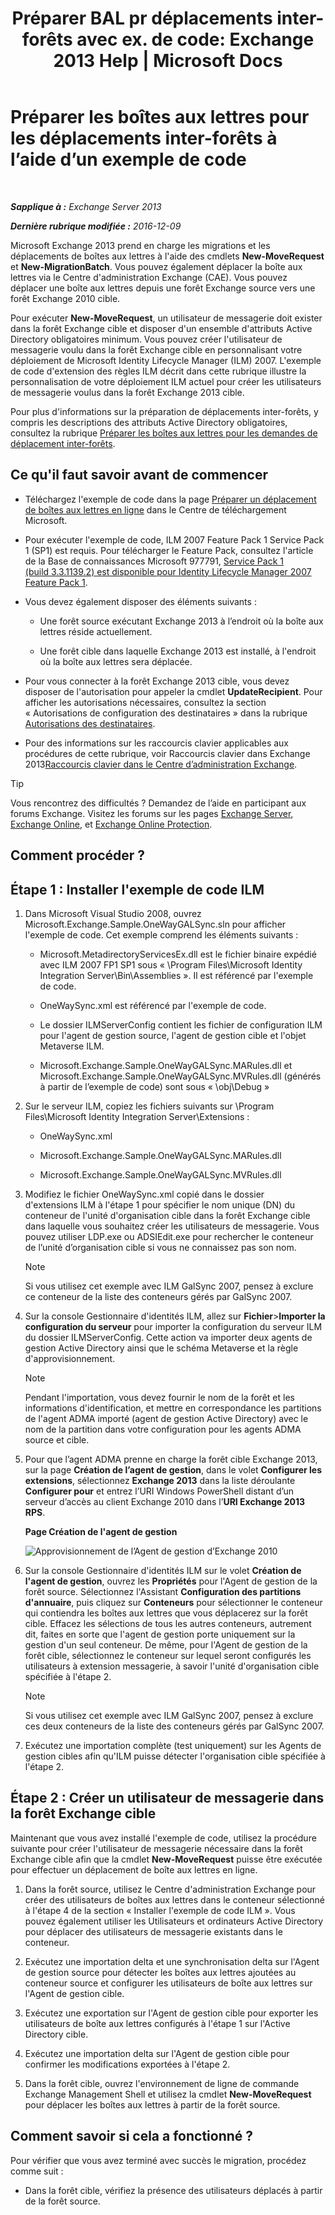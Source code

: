 ﻿---
title: 'Préparer BAL pr déplacements inter-forêts avec ex. de code: Exchange 2013 Help | Microsoft Docs'
TOCTitle: Préparer les boîtes aux lettres pour les déplacements inter-forêts à l’aide d’un exemple de code
ms:assetid: f35ac7a5-bb84-4653-b6d0-65906e93627b
ms:mtpsurl: https://technet.microsoft.com/fr-fr/library/Ee861124(v=EXCHG.150)
ms:contentKeyID: 50479560
ms.date: 04/24/2018
mtps_version: v=EXCHG.150
ms.translationtype: HT
---

# Préparer les boîtes aux lettres pour les déplacements inter-forêts à l’aide d’un exemple de code

 

_**Sapplique à :** Exchange Server 2013_

_**Dernière rubrique modifiée :** 2016-12-09_

Microsoft Exchange 2013 prend en charge les migrations et les déplacements de boîtes aux lettres à l'aide des cmdlets **New-MoveRequest** et **New-MigrationBatch**. Vous pouvez également déplacer la boîte aux lettres via le Centre d'administration Exchange (CAE). Vous pouvez déplacer une boîte aux lettres depuis une forêt Exchange source vers une forêt Exchange 2010 cible.

Pour exécuter **New-MoveRequest**, un utilisateur de messagerie doit exister dans la forêt Exchange cible et disposer d'un ensemble d'attributs Active Directory obligatoires minimum. Vous pouvez créer l'utilisateur de messagerie voulu dans la forêt Exchange cible en personnalisant votre déploiement de Microsoft Identity Lifecycle Manager (ILM) 2007. L'exemple de code d'extension des règles ILM décrit dans cette rubrique illustre la personnalisation de votre déploiement ILM actuel pour créer les utilisateurs de messagerie voulus dans la forêt Exchange 2013 cible.

Pour plus d'informations sur la préparation de déplacements inter-forêts, y compris les descriptions des attributs Active Directory obligatoires, consultez la rubrique [Préparer les boîtes aux lettres pour les demandes de déplacement inter-forêts](prepare-mailboxes-for-cross-forest-move-requests-exchange-2013-help.md).

## Ce qu'il faut savoir avant de commencer

  - Téléchargez l'exemple de code dans la page [Préparer un déplacement de boîtes aux lettres en ligne](https://go.microsoft.com/fwlink/p/?linkid=177882) dans le Centre de téléchargement Microsoft.

  - Pour exécuter l'exemple de code, ILM 2007 Feature Pack 1 Service Pack 1 (SP1) est requis. Pour télécharger le Feature Pack, consultez l'article de la Base de connaissances Microsoft 977791, [Service Pack 1 (build 3.3.1139.2) est disponible pour Identity Lifecycle Manager 2007 Feature Pack 1](http://go.microsoft.com/fwlink/p/?linkid=3052&kbid=977791).

  - Vous devez également disposer des éléments suivants :
    
      - Une forêt source exécutant Exchange 2013 à l’endroit où la boîte aux lettres réside actuellement.
    
      - Une forêt cible dans laquelle Exchange 2013 est installé, à l'endroit où la boîte aux lettres sera déplacée.

  - Pour vous connecter à la forêt Exchange 2013 cible, vous devez disposer de l'autorisation pour appeler la cmdlet **UpdateRecipient**. Pour afficher les autorisations nécessaires, consultez la section « Autorisations de configuration des destinataires » dans la rubrique [Autorisations des destinataires](recipients-permissions-exchange-2013-help.md).

  - Pour des informations sur les raccourcis clavier applicables aux procédures de cette rubrique, voir Raccourcis clavier dans Exchange 2013[Raccourcis clavier dans le Centre d’administration Exchange](keyboard-shortcuts-in-the-exchange-admin-center-exchange-online-protection-help.md).

> [!TIP]
> Vous rencontrez des difficultés ? Demandez de l’aide en participant aux forums Exchange. Visitez les forums sur les pages <a href="https://go.microsoft.com/fwlink/p/?linkid=60612">Exchange Server</a>, <a href="https://go.microsoft.com/fwlink/p/?linkid=267542">Exchange Online</a>, et <a href="https://go.microsoft.com/fwlink/p/?linkid=285351">Exchange Online Protection</a>.


## Comment procéder ?

## Étape 1 : Installer l'exemple de code ILM

1.  Dans Microsoft Visual Studio 2008, ouvrez Microsoft.Exchange.Sample.OneWayGALSync.sln pour afficher l'exemple de code. Cet exemple comprend les éléments suivants :
    
      - Microsoft.MetadirectoryServicesEx.dll est le fichier binaire expédié avec ILM 2007 FP1 SP1 sous « \\Program Files\\Microsoft Identity Integration Server\\Bin\\Assemblies ». Il est référencé par l'exemple de code.
    
      - OneWaySync.xml est référencé par l'exemple de code.
    
      - Le dossier ILMServerConfig contient les fichier de configuration ILM pour l'agent de gestion source, l'agent de gestion cible et l'objet Metaverse ILM.
    
      - Microsoft.Exchange.Sample.OneWayGALSync.MARules.dll et Microsoft.Exchange.Sample.OneWayGALSync.MVRules.dll (générés à partir de l’exemple de code) sont sous « \\obj\\Debug »

2.  Sur le serveur ILM, copiez les fichiers suivants sur \\Program Files\\Microsoft Identity Integration Server\\Extensions :
    
      - OneWaySync.xml
    
      - Microsoft.Exchange.Sample.OneWayGALSync.MARules.dll
    
      - Microsoft.Exchange.Sample.OneWayGALSync.MVRules.dll

3.  Modifiez le fichier OneWaySync.xml copié dans le dossier d'extensions ILM à l'étape 1 pour spécifier le nom unique (DN) du conteneur de l'unité d'organisation cible dans la forêt Exchange cible dans laquelle vous souhaitez créer les utilisateurs de messagerie. Vous pouvez utiliser LDP.exe ou ADSIEdit.exe pour rechercher le conteneur de l’unité d’organisation cible si vous ne connaissez pas son nom.
    
    > [!NOTE]
    > Si vous utilisez cet exemple avec ILM GalSync 2007, pensez à exclure ce conteneur de la liste des conteneurs gérés par GalSync 2007.


4.  Sur la console Gestionnaire d'identités ILM, allez sur **Fichier**\>**Importer la configuration du serveur** pour importer la configuration du serveur ILM du dossier ILMServerConfig. Cette action va importer deux agents de gestion Active Directory ainsi que le schéma Metaverse et la règle d'approvisionnement.
    
    > [!NOTE]
    > Pendant l'importation, vous devez fournir le nom de la forêt et les informations d'identification, et mettre en correspondance les partitions de l'agent ADMA importé (agent de gestion Active Directory) avec le nom de la partition dans votre configuration pour les agents ADMA source et cible.


5.  Pour que l’agent ADMA prenne en charge la forêt cible Exchange 2013, sur la page **Création de l’agent de gestion**, dans le volet **Configurer les extensions**, sélectionnez **Exchange 2013** dans la liste déroulante **Configurer pour** et entrez l’URI Windows PowerShell distant d’un serveur d’accès au client Exchange 2010 dans l’**URI Exchange 2013 RPS**.
    
    **Page Création de l'agent de gestion**
    
    ![Approvisionnement de l’Agent de gestion d’Exchange 2010](images/Aa998597.8f403cda-e5e4-4edf-887f-c1ed46cee3f5(EXCHG.150).gif "Approvisionnement de l’Agent de gestion d’Exchange 2010")  

6.  Sur la console Gestionnaire d'identités ILM sur le volet **Création de l'agent de gestion**, ouvrez les **Propriétés** pour l'Agent de gestion de la forêt source. Sélectionnez l'Assistant **Configuration des partitions d'annuaire**, puis cliquez sur **Conteneurs** pour sélectionner le conteneur qui contiendra les boîtes aux lettres que vous déplacerez sur la forêt cible. Effacez les sélections de tous les autres conteneurs, autrement dit, faites en sorte que l'agent de gestion porte uniquement sur la gestion d'un seul conteneur. De même, pour l'Agent de gestion de la forêt cible, sélectionnez le conteneur sur lequel seront configurés les utilisateurs à extension messagerie, à savoir l'unité d'organisation cible spécifiée à l'étape 2.
    
    > [!NOTE]
    > Si vous utilisez cet exemple avec ILM GalSync 2007, pensez à exclure ces deux conteneurs de la liste des conteneurs gérés par GalSync 2007.


7.  Exécutez une importation complète (test uniquement) sur les Agents de gestion cibles afin qu'ILM puisse détecter l'organisation cible spécifiée à l'étape 2.

## Étape 2 : Créer un utilisateur de messagerie dans la forêt Exchange cible

Maintenant que vous avez installé l'exemple de code, utilisez la procédure suivante pour créer l'utilisateur de messagerie nécessaire dans la forêt Exchange cible afin que la cmdlet **New-MoveRequest** puisse être exécutée pour effectuer un déplacement de boîte aux lettres en ligne.

1.  Dans la forêt source, utilisez le Centre d'administration Exchange pour créer des utilisateurs de boîtes aux lettres dans le conteneur sélectionné à l'étape 4 de la section « Installer l'exemple de code ILM ». Vous pouvez également utiliser les Utilisateurs et ordinateurs Active Directory pour déplacer des utilisateurs de messagerie existants dans le conteneur.

2.  Exécutez une importation delta et une synchronisation delta sur l'Agent de gestion source pour détecter les boîtes aux lettres ajoutées au conteneur source et configurer les utilisateurs de boîte aux lettres sur l'Agent de gestion cible.

3.  Exécutez une exportation sur l'Agent de gestion cible pour exporter les utilisateurs de boîte aux lettres configurés à l'étape 1 sur l'Active Directory cible.

4.  Exécutez une importation delta sur l'Agent de gestion cible pour confirmer les modifications exportées à l'étape 2.

5.  Dans la forêt cible, ouvrez l'environnement de ligne de commande Exchange Management Shell et utilisez la cmdlet **New-MoveRequest** pour déplacer les boîtes aux lettres à partir de la forêt source.

## Comment savoir si cela a fonctionné ?

Pour vérifier que vous avez terminé avec succès le migration, procédez comme suit :

  - Dans la forêt cible, vérifiez la présence des utilisateurs déplacés à partir de la forêt source.

